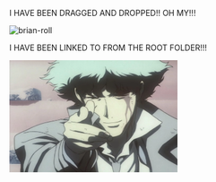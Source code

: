 I HAVE BEEN DRAGGED AND DROPPED!! OH MY!!!

![brian-roll](https://github.com/bkieselEducational/The-Wonderful-World-of-Github-Markdown/assets/131717897/92b53e39-0c40-44cc-8b6e-feda524e3ab2)

I HAVE BEEN LINKED TO FROM THE ROOT FOLDER!!!  

<img src="Spike_Spiegel_bang.jpeg" width="300" height="200">
